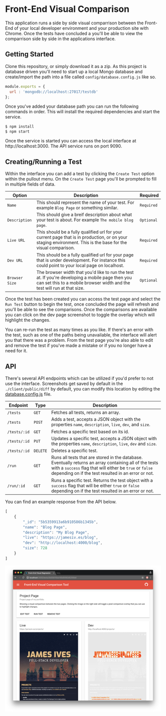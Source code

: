 # Front-End Visual Comparison
This application runs a side by side visual comparrison between the Front-End of your local developer environment and your production site with Chrome. Once the tests have concluded a you'll be able to view the comparrison side by side in the applications interface.

## Getting Started
Clone this repository, or simply download it as a zip. As this project is database driven you'll need to start up a local Mongo database and create/import the path into a file called `config/database.config.js` like so.

```javascript
module.exports = {
  url : 'mongodb://localhost:27017/testdb'
};
```

Once you've added your database path you can run the following commands in order. This will install the required dependencies and start the service.

```shell
$ npm install
$ npm start
```

Once the service is started you can access the local interface at http://localhost:3000. The API service runs on port 9090.

## Creating/Running a Test
Within the interface you can add a test by clicking the `Create Test` option within the pullout menu. On the `Create Test` page you'll be prompted to fill in multiple fields of data.

| Option | Description | Required |
| ------------- | ------------- | ------------- |
| `Name`  | This should represent the name of your test. For example `Blog Page` or something similar.  | `Required` |
| `Description`  | This should give a breif description about what your test is about. For example `The mobile blog page`. | `Optional` |
| `Live URL`  | This should be a fully qualified url for your current page that is in production, or on your staging environment. This is the base for the visual comparison. | `Required` |
| `Dev URL`  | This should be a fully qualified url for your page that is under development. For instance this could point to your local page on localhost.  | `Required` |
| `Browser Size`  | The browser width that you'd like to run the test at. If you're developing a mobile page then you can set this to a mobile browser width and the test will run at that size.  | `Optional` |

Once the test has been created you can access the test page and select the `Run Test` button to begin the test, once concluded the page will refresh and you'll be able to see the comparisons. Once the comparisons are available you can click on the dev page screenshot to toggle the overlay which will highlight the changes.

You can re-run the test as many times as you like. If there's an error with the test, such as one of the paths being unavailable, the interface will alert you that there was a problem. From the test page you're also able to edit and remove the test if you've made a mistake or if you no longer have a need for it.

## API
There's several API endpoints which can be utilized if you'd prefer to not use the interface. Screenshots get saved by default in the `./client/public/diff` by default, you can modify this location by editing the [database.config.js](config/database.config.js) file.

| Endpoint | Type | Description |
| ------------- | ------------- | ------------- |
| `/tests`  | `GET` | Fetches all tests, returns an array. |
| `/tests`  | `POST` | Adds a test, accepts a JSON object with the properties `name`, `description`, `live`, `dev`, and `size`. |
| `/tests/:id`  | `GET` | Fetches a specific test based on its id. |
| `/tests/:id`  | `PUT`  | Updates a specific test, accepts a JSON object with the properties `name`, `description`, `live`, `dev` and `size`. |
| `/tests/:id`  | `DELETE`  | Deletes a specific test. |
| `/run`  | `GET`  | Runs all tests that are stored in the database. Eventually returns an array containing all of the tests with a `success` flag that will either be `true` or `false` depending on if the test resulted in an error or not. |
| `/run/:id`  | `GET`  | Runs a specific test. Returns the test object with a `success` flag that will be either `true` or `false` depending on if the test resulted in an error or not. |

You can find an example response from the API below.

```javascript
[
    {
        "_id": "5b5359913a6b910586b1345b",
        "name": "Blog Page",
        "description": "My Blog Page",
        "live": "https://jamesiv.es/blog",
        "dev": "http://localhost:4000/blog",
        "size": 728
    }
]
```

![Screenshot](screenshot.png)
